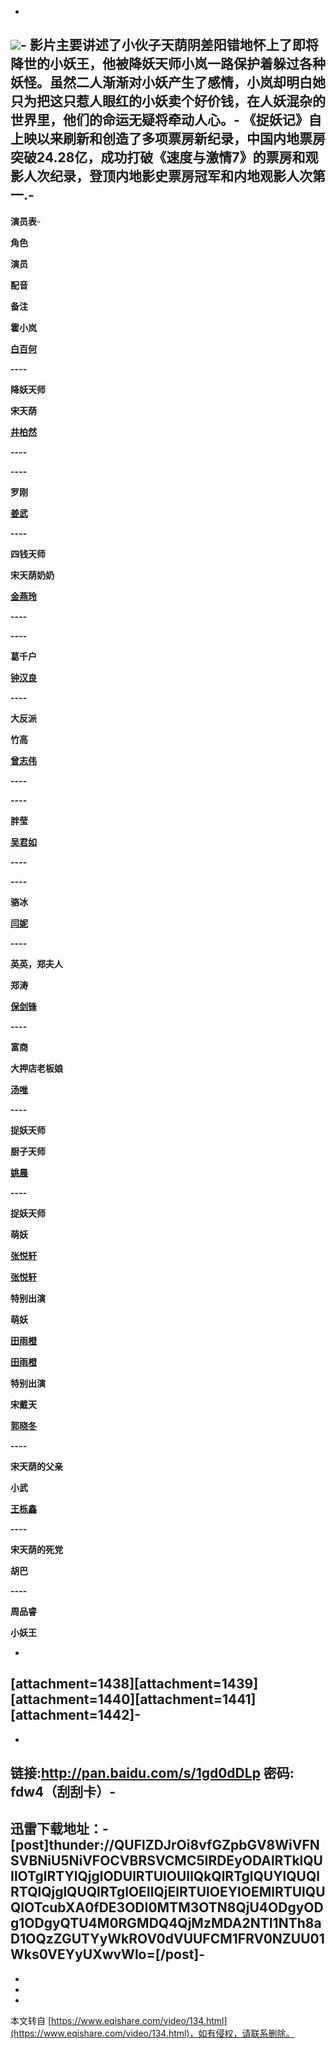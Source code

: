 -
![](http://img4.douban.com/view/photo/photo/public/p2253358376.jpg)-
 **影片主要讲述了小伙子天荫阴差阳错地怀上了即将降世的小妖王，他被降妖天师小岚一路保护着躲过各种妖怪。虽然二人渐渐对小妖产生了感情，小岚却明白她只为把这只惹人眼红的小妖卖个好价钱，在人妖混杂的世界里，他们的命运无疑将牵动人心。**-
 **《捉妖记》自上映以来刷新和创造了多项票房新纪录，中国内地票房突破24.28亿，成功打破《速度与激情7》的票房和观影人次纪录，登顶内地影史票房冠军和内地观影人次第一.**-
-
**演员表**-

**角色**

**演员**

**配音**

**备注**

**霍小岚**

[**白百何**](http://baike.baidu.com/view/1693914.htm)

**\----**

**降妖天师**

**宋天荫**

[**井柏然**](http://baike.baidu.com/view/935509.htm)

**\----**

**\----**

**罗刚**

[**姜武**](http://baike.baidu.com/view/64496.htm)

**\----**

**四钱天师**

**宋天荫奶奶**

[**金燕玲**](http://baike.baidu.com/view/1307227.htm)

**\----**

**\----**

**葛千户**

**[钟汉良](http://baike.baidu.com/view/3050.htm)**

**\----**

**大反派**

**竹高**

[**曾志伟**](http://baike.baidu.com/view/53198.htm)

**\----**

**\----**

**胖莹**

[**吴君如**](http://baike.baidu.com/view/43719.htm)

**\----**

**\----**

**骆冰**

[**闫妮**](http://baike.baidu.com/view/4070.htm)

**\----**

**英英，郑夫人**

**郑涛**

[**保剑锋**](http://baike.baidu.com/view/19452.htm)

**\----**

**富商**

**大押店老板娘**

[**汤唯**](http://baike.baidu.com/view/355019.htm)

**\----**

**捉妖天师**

**厨子天师**

[**姚晨**](http://baike.baidu.com/view/6340.htm)

**\----**

**捉妖天师**

**萌妖**

[**张悦轩**](http://baike.baidu.com/view/6380051.htm)

[**张悦轩**](http://baike.baidu.com/view/6380051.htm)

**特别出演**

**萌妖**

[**田雨橙**](http://baike.baidu.com/view/10955052.htm)

[**田雨橙**](http://baike.baidu.com/view/10955052.htm)

**特别出演**

**宋戴天**

[**郭晓冬**](http://baike.baidu.com/view/196213.htm)

**\----**

**宋天荫的父亲**

**小武**

[**王栎鑫**](http://baike.baidu.com/view/947520.htm)

**\----**

**宋天荫的死党**

**胡巴**

**\----**

**周品睿**

**小妖王**

-
\[attachment=1438\]\[attachment=1439\]\[attachment=1440\]\[attachment=1441\]\[attachment=1442\]-
-
-
**链接:http://pan.baidu.com/s/1gd0dDLp 密码: fdw4（刮刮卡）**-
-
迅雷下载地址：-
\[post\]thunder://QUFlZDJrOi8vfGZpbGV8WiVFNSVBNiU5NiVFOCVBRSVCMC5IRDEyODAlRTklQUIlOTglRTYlQjglODUlRTUlOUIlQkQlRTglQUYlQUQlRTQlQjglQUQlRTglOEIlQjElRTUlOEYlOEMlRTUlQUQlOTcubXA0fDE3ODI0MTM3OTN8QjU4ODgyODg1ODgyQTU4M0RGMDQ4QjMzMDA2NTI1NTh8aD1OQzZGUTYyWkROV0dVUUFCM1FRV0NZUU01Wks0VEYyUXwvWlo=\[/post\]-
-
-
-

-

本文转自 [https://www.eqishare.com/video/134.html](https://www.eqishare.com/video/134.html)，如有侵权，请联系删除。